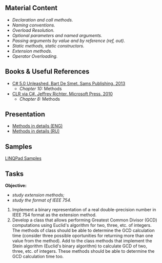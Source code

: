 ## Material Content 
- *Declaration and call methods.*
- *Naming conventions.*
- *Overload Resolution.*
- *Optional parameters and named arguments.*
- *Passing arguments by value and by reference (ref, out).*
- *Static methods, static constructors.*
- *Extension methods.*
- *Operator Overloading.*

## Books & Useful References 
- [C# 5.0 Unleashed. Bart De Smet. Sams Publishing. 2013](https://www.goodreads.com/book/show/16284093-c-5-0-unleashed)
    - *Chapter 10:* Methods
- [CLR via C#. Jeffrey Richter. Microsoft Press. 2010](https://www.goodreads.com/book/show/7121415-clr-via-c)
    - *Chapter 8:* Methods

## Presentation 
- [Methods in details (ENG)](https://github.com/EPM-RD-NETLAB/.NET-Framework-modules/blob/master/M4.%20Methods%20in%20details/Methods%20in%20details.pptx)
- [Methods in details (RU)](https://github.com/EPM-RD-NETLAB/.NET-Framework-modules/blob/master/M4.%20Methods%20in%20details/Methods%20in%20details%20(ru).pptx)

## Samples 
[LINQPad Samples](https://github.com/EPM-RD-NETLAB/.NET-Framework-modules/tree/master/M4.%20Methods%20in%20details/Samples/LINQPad%205)

## Tasks 
**Objective:** 
- *study extension methods;* 
- *study the format of IEEE 754.* 

1. Implement a binary representation of a real double-precision number in IEEE 754 format as the extension method. 
2. Develop a class that allows performing Greatest Common Divisor (GCD) computations using Euclid's algorithm for two, three, etc. of integers. The methods of class should be able to determine the GCD calculation time (consider three possible oportunities for returning more than one value from the method). Add to the class methods that implement the Stein algorithm (Euclid's binary algorithm) to calculate GCD of two, three, etc. of integers. These methods should be able to determine the GCD calculation time too.

